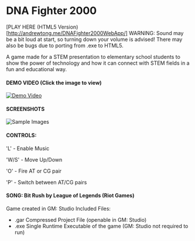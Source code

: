 # DNA Fighter 2000
[PLAY HERE (HTML5 Version)[http://andrewtong.me/DNAFighter2000WebApp/]
WARNING: Sound may be a bit loud at start, so turning down your volume is advised! There may also be bugs due to porting from .exe to HTML5.

A game made for a STEM presentation to elementary school students to show the power of technology and how it can connect with STEM fields in a fun and educational way.

#### DEMO VIDEO (Click the image to view)

[![Demo Video](https://img.youtube.com/vi/Qm4QYxmhZPo/0.jpg)](https://www.youtube.com/watch?v=Qm4QYxmhZPo&feature=youtu.be)

#### SCREENSHOTS

![Sample Images](https://i.imgur.com/H5NJmJt.png)

#### CONTROLS:

'L' - Enable Music

'W/S' - Move Up/Down

'O' - Fire AT or CG pair

'P' - Switch between AT/CG pairs


#### SONG: Bit Rush by League of Legends (Riot Games)

Game created in GM: Studio
Included Files:
- .gar Compressed Project File (openable in GM: Studio)
- .exe Single Runtime Executable of the game (GM: Studio not required to run)
